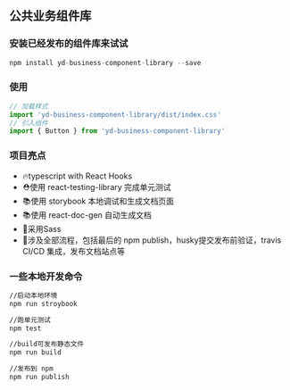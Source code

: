 ## 公共业务组件库

<!-- [![Build Status](https://travis-ci.com/vikingmute/vikingship.svg?token=mHoDqxyxXWX5BSpu8L9y&branch=master)](https://travis-ci.com/vikingmute/vikingship) -->

### 安装已经发布的组件库来试试

```javascript
npm install yd-business-component-library --save
```

### 使用

```javascript
// 加载样式
import 'yd-business-component-library/dist/index.css'
// 引入组件
import { Button } from 'yd-business-component-library'
```

### 项目亮点

* 🔥typescript with React Hooks
* ⛑️使用 react-testing-library 完成单元测试
* 📚使用 storybook 本地调试和生成文档页面
* 📚使用 react-doc-gen 自动生成文档
* 🌹采用Sass
* 🎉涉及全部流程，包括最后的 npm publish，husky提交发布前验证，travis CI/CD 集成，发布文档站点等

### 一些本地开发命令

```bash
//启动本地环境
npm run stroybook

//跑单元测试
npm test

//build可发布静态文件
npm run build

//发布到 npm
npm run publish
```
